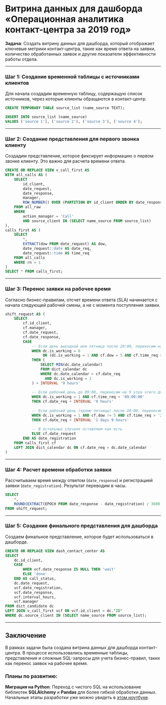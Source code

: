 # Витрина данных для дашборда «Операционная аналитика контакт-центра за 2019 год»

**Задача**: Создать витрину данных для дашборда, который отображает ключевые метрики контакт-центра, такие как время ответа на заявки, количество обработанных заявок и другие показатели эффективности работы отдела.

---

### Шаг 1: Создание временной таблицы с источниками клиентов

Для начала создадим временную таблицу, содержащую список источников, через которые клиенты обращаются в контакт-центр.

```sql
CREATE TEMPORARY TABLE source_list (name_source TEXT);

INSERT INTO source_list (name_source) 
VALUES ('source 1'), ('source 2'), ('source 3'), ('source 4');
```

---

### Шаг 2: Создание представления для первого звонка клиенту

Создадим представление, которое фиксирует информацию о первом звонке клиенту. Это важно для расчета времени ответа.

```sql
CREATE OR REPLACE VIEW v_call_first AS
WITH all_calls AS (
    SELECT 
        id_client,
        date_request,
        date_response,
        manager,
        ROW_NUMBER() OVER (PARTITION BY id_client ORDER BY date_response ASC) AS rn
    FROM all_raw
    WHERE 
        action_manager = 'Call'
        AND source_client IN (SELECT name_source FROM source_list)
),
calls_first AS (
    SELECT 
        *,
        EXTRACT(dow FROM date_request) AS dow,
        date_request::date AS date_req,
        date_request::time AS time_req
    FROM all_calls
    WHERE rn = 1
)
SELECT * FROM calls_first;
```

---

### Шаг 3: Перенос заявки на рабочее время

Согласно бизнес-правилам, отсчет времени ответа (SLA) начинается с начала следующей рабочей смены, а не с момента поступления заявки.

```sql
shift_request AS (
    SELECT 
        cf.id_client,
        cf.manager,
        cf.date_request,
        cf.date_response,
        CASE
            -- Если день выходной или пятница после 20:00, переносим на первый рабочий день
            WHEN dc.is_working = 0
                 OR (dc.is_working = 1 AND cf.dow = 5 AND cf.time_req > '20:00:00')
            THEN (
                SELECT MIN(dc.date_calendar)
                FROM dict_calendar dc
                WHERE dc.date_calendar > cf.date_req 
                  AND dc.is_working = 1
            ) + INTERVAL '9 hours'
            
            -- Если рабочий день до 09:00, переносим на 9 утра этого дня
            WHEN dc.is_working = 1 AND cf.time_req < '09:00:00'
            THEN cf.date_req + INTERVAL '9 hours'
            
            -- Если рабочий день (кроме пятницы) после 20:00, переносим на 9 утра следующего дня
            WHEN dc.is_working = 1 AND cf.dow != 5 AND cf.time_req > '20:00:00'
            THEN cf.date_req + INTERVAL '1 days 9 hours'
            
            -- В остальных случаях оставляем как есть
            ELSE cf.date_request
        END AS date_registration
    FROM calls_first cf
    LEFT JOIN dict_calendar dc ON cf.date_req = dc.date_calendar
)
```

---

### Шаг 4: Расчет времени обработки заявки

Рассчитываем время между ответом (`date_response`) и регистрацией заявки (`date_registration`). Результат переводим в часы.

```sql
SELECT 
    *,
    ROUND(EXTRACT(EPOCH FROM date_response - date_registration) / 3600, 2) AS interval_hours
FROM shift_request;
```

---

### Шаг 5: Создание финального представления для дашборда

Создаем финальное представление, которое будет использоваться в дашборде.

```sql
CREATE OR REPLACE VIEW dash_contact_center AS
SELECT 
    dc.id_client,
    CASE
        WHEN vcf.date_response IS NULL THEN 'wait'
        ELSE 'done'
    END AS call_status,
    dc.date_request,
    vcf.date_registration,
    vcf.date_response,
    vcf.interval_hours,
    vcf.manager
FROM dict_candidate dc
LEFT JOIN v_call_first vcf ON vcf.id_client = dc."ID"
WHERE dc.source_client IN (SELECT name_source FROM source_list);
```

---

## Заключение

В рамках задачи была создана витрина данных для дашборда контакт-центра. В процессе использовались временные таблицы, представления и сложные SQL-запросы для учета бизнес-правил, таких как перенос заявок на рабочее время.

### Планы по развитию:
**Миграция на Python**: Переход с чистого SQL на использование библиотек **SQLAlchemy** и **Pandas** для более гибкой обработки данных. Начальные этапы разработки уже можно увидеть в [этом ноутбуке](contact-centr.ipynb).
